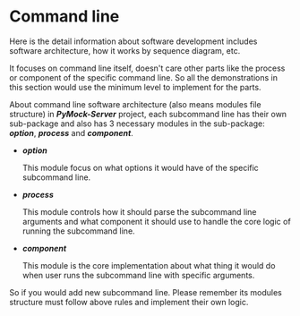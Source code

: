 # Command line

Here is the detail information about software development includes software architecture, how it works by sequence diagram, etc.

It focuses on command line itself, doesn't care other parts like the process or component of the specific command line.
So all the demonstrations in this section would use the minimum level to implement for the parts.

About command line software architecture (also means modules file structure) in **_PyMock-Server_** project, each subcommand
line has their own sub-package and also has 3 necessary modules in the sub-package: **_option_**, **_process_** and **_component_**.

* **_option_**

    This module focus on what options it would have of the specific subcommand line.

* **_process_**

    This module controls how it should parse the subcommand line arguments and what component it should use to handle
    the core logic of running the subcommand line.

* **_component_**

    This module is the core implementation about what thing it would do when user runs the subcommand line with specific
    arguments.

So if you would add new subcommand line. Please remember its modules structure must follow above rules and implement their
own logic.
